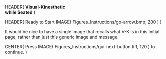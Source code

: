 HEADER( __Visual-Kinesthetic <br> while Seated__ )

HEADER( Ready to Start IMAGE( Figures_Instructions/go-arrow.bmp, 200 ) )

It would be nice to have a single image that recalls what V-K is in this initial page, rather than just this generic image and message.
 
CENTER( Press IMAGE( Figures_Instructions/gui-next-button.tiff, 120 ) to continue. )
